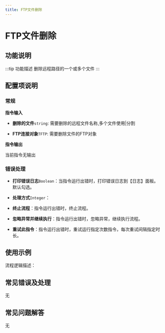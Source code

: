 ```yaml
---
title: FTP文件删除
---
```


# FTP文件删除

## 功能说明

:::tip 功能描述
删除远程路径的一个或多个文件
:::

## 配置项说明

### 常规

**指令输入**

- **删除的文件**`string`: 需要删除的远程文件名称,多个文件使用|分割

- **FTP连接对象**`TFTP`: 需要删除文件的FTP对象


**指令输出**

当前指令无输出

### 错误处理

- **打印错误日志**`Boolean`：当指令运行出错时，打印错误日志到【日志】面板。默认勾选。

- **处理方式**`Integer`：

 - **终止流程**：指令运行出错时，终止流程。

 - **忽略异常并继续执行**：指令运行出错时，忽略异常，继续执行流程。

 - **重试此指令**：指令运行出错时，重试运行指定次数指令，每次重试间隔指定时长。

## 使用示例

流程逻辑描述：

## 常见错误及处理

无

## 常见问题解答

无

